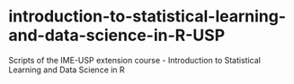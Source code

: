 # introduction-to-statistical-learning-and-data-science-in-R-USP
Scripts of the IME-USP extension course - Introduction to Statistical Learning and Data Science in R
